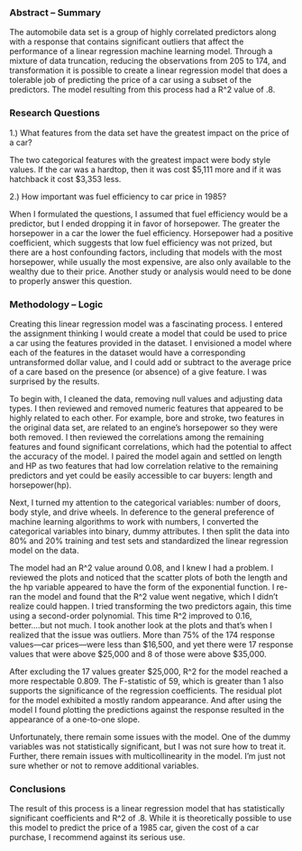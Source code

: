 ### Abstract – Summary
<p>The automobile data set is a group of highly correlated predictors along with a response that contains significant outliers that affect the performance of a linear regression machine learning model.  Through a mixture of data truncation, reducing the observations from 205 to 174, and transformation it is possible to create a linear regression model that does a tolerable job of predicting the price of a car using a subset of the predictors.  The model resulting from this process had a R^2 value of .8.</p>

### Research Questions

1.)	What features from the data set have the greatest impact on the price of a car?

The two categorical features with the greatest impact were body style values.  If the car was a hardtop, then it was cost $5,111 more and if it was hatchback it cost $3,353 less.  

2.)	How important was fuel efficiency to car price in 1985?  

<p>When I formulated the questions, I assumed that fuel efficiency would be a predictor, but I ended dropping it in favor of horsepower.  The greater the horsepower in a car the lower the fuel efficiency.  Horsepower had a positive coefficient, which suggests that low fuel efficiency was not prized, but there are a host confounding factors, including that models with the most horsepower, while usually the most expensive, are also only available to the wealthy due to their price.  Another study or analysis would need to be done to properly answer this question.</p>

### Methodology – Logic

<p>Creating this linear regression model was a fascinating process.  I entered the assignment thinking I would create a model that could be used to price a car using the features provided in the dataset.  I envisioned a model where each of the features in the dataset would have a corresponding untransformed dollar value, and I could add or subtract to the average price of a care based on the presence (or absence) of a give feature.  I was surprised by the results.</p>

<p>To begin with, I cleaned the data, removing null values and adjusting data types.  I then reviewed and removed numeric features that appeared to be highly related to each other.  For example, bore and stroke, two features in the original data set, are related to an engine’s horsepower so they were both removed.  I then reviewed the correlations among the remaining features and found significant correlations, which had the potential to affect the accuracy of the model.  I paired the model again and settled on length and HP as two features that had low correlation relative to the remaining predictors and yet could be easily accessible to car buyers: length and horsepower(hp).</p>

<p>Next, I turned my attention to the categorical variables: number of doors, body style, and drive wheels.   In deference to the general preference of machine learning algorithms to work with numbers, I converted the categorical variables into binary, dummy attributes.  I then split the data into 80% and 20% training and test sets and standardized the linear regression model on the data.  </p>

<p>The model had an R^2 value around 0.08, and I knew I had a problem.  I reviewed the plots and noticed that the scatter plots of both the length and the hp variable appeared to have the form of the exponential function.  I re-ran the model and found that the R^2 value went negative, which I didn’t realize could happen.   I tried transforming the two predictors again, this time using a second-order polynomial.  This time R^2 improved to 0.16, better….but not much.  I took another look at the plots and that’s when I realized that the issue was outliers.  More than 75% of the 174 response values—car prices—were less than $16,500, and yet there were 17 response values that were above $25,000 and 8 of those were above $35,000.</p>

<p>After excluding the 17 values greater $25,000, R^2 for the model reached a more respectable 0.809.  The F-statistic of 59, which is greater than 1 also supports the significance of the regression coefficients.  The residual plot for the model exhibited a mostly random appearance.  And after using the model I found plotting the predictions against the response resulted in the appearance of a one-to-one slope.  </p>

<p>Unfortunately, there remain some issues with the model.  One of the dummy variables was not statistically significant, but I was not sure how to treat it.   Further, there remain issues with multicollinearity in the model.  I’m just not sure whether or not to remove additional variables.  </p>

### Conclusions

<p>The result of this process is a linear regression model that has statistically significant coefficients and R^2 of .8.  While it is theoretically possible to use this model to predict the price of a 1985 car, given the cost of a car purchase, I recommend against its serious use.</p>
